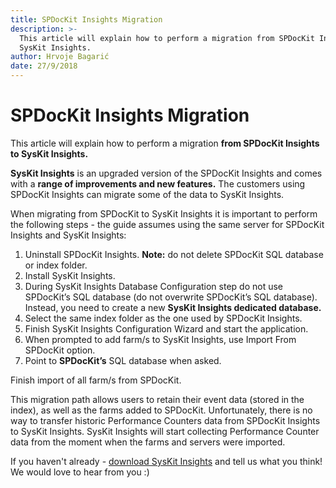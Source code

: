 ```yaml
---
title: SPDocKit Insights Migration
description: >-
  This article will explain how to perform a migration from SPDocKit Insights to
  SysKit Insights.
author: Hrvoje Bagarić
date: 27/9/2018
---
```


# SPDocKit Insights Migration

This article will explain how to perform a migration **from SPDocKit Insights to SysKit Insights.**

**SysKit Insights** is an upgraded version of the SPDocKit Insights and comes with a **range of improvements and new features.** The customers using SPDocKit Insights can migrate some of the data to SysKit Insights.

When migrating from SPDocKit to SysKit Insights it is important to perform the following steps - the guide assumes using the same server for SPDocKit Insights and SysKit Insights:

1. Uninstall SPDocKit Insights. **Note:** do not delete SPDocKit SQL database or index folder.
2. Install SysKit Insights.
3. During SysKit Insights Database Configuration step do not use SPDocKit’s SQL database \(do not overwrite SPDocKit’s SQL database\). Instead, you need to create a new **SysKit Insights dedicated database.**
4. Select the same index folder as the one used by SPDocKit Insights.  
5. Finish SysKit Insights Configuration Wizard and start the application.
6. When prompted to add farm/s to SysKit Insights, use Import From SPDocKit option.
7. Point to **SPDocKit’s** SQL database when asked.

Finish import of all farm/s from SPDocKit.

This migration path allows users to retain their event data \(stored in the index\), as well as the farms added to SPDocKit. Unfortunately, there is no way to transfer historic Performance Counters data from SPDocKit Insights to SysKit Insights. SysKit Insights will start collecting Performance Counter data from the moment when the farms and servers were imported.

If you haven't already - [download SysKit Insights](https://www.syskit.com/products/insights/download/) and tell us what you think! We would love to hear from you :\)

